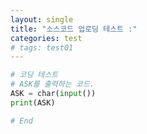 ```yaml
---
layout: single
title: "소스코드 업로딩 테스트 :"
categories: test
# tags: test01
---
```


```python
# 코딩 테스트
# ASK를 출력하는 코드.
ASK = char(input())
print(ASK)

# End
```
